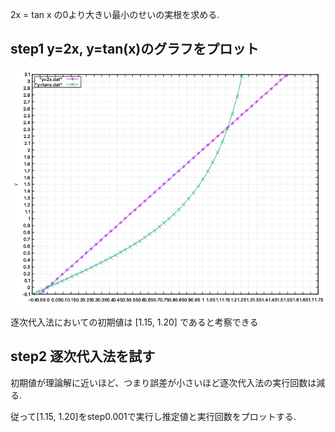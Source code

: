 2x = tan x
の0より大きい最小のせいの実根を求める.

## step1 y=2x, y=tan(x)のグラフをプロット

![step 1](https://github.com/Aruminium/Aruminium-Numerical_Simulation_Work/blob/main/work05/step1/step1.png)

逐次代入法においての初期値は [1.15, 1.20] であると考察できる

## step2 逐次代入法を試す

初期値が理論解に近いほど、つまり誤差が小さいほど逐次代入法の実行回数は減る.

従って[1.15, 1.20]をstep0.001で実行し推定値と実行回数をプロットする.

